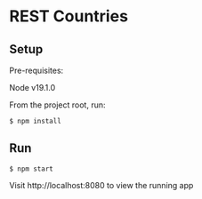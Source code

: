 # REST Countries

## Setup 

Pre-requisites:

Node v19.1.0

From the project root, run:

```
$ npm install
```

## Run

```
$ npm start
```

Visit http://localhost:8080 to view the running app
